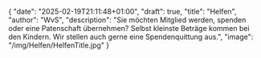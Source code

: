 {
    "date": "2025-02-19T21:11:48+01:00",
    "draft": true,
    "title": "Helfen",
    "author": "WvS",
    "description": "Sie möchten Mitglied werden, spenden oder eine Patenschaft übernehmen? Selbst kleinste Beträge kommen bei den Kindern. Wir stellen auch gerne eine Spendenquittung aus.",
    "image": "/img/Helfen/HelfenTitle.jpg"
}

